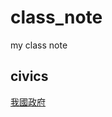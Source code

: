 # class_note
my class note

## civics
[我國政府](https://klhrd.github.io/class_note/civics/government/)
